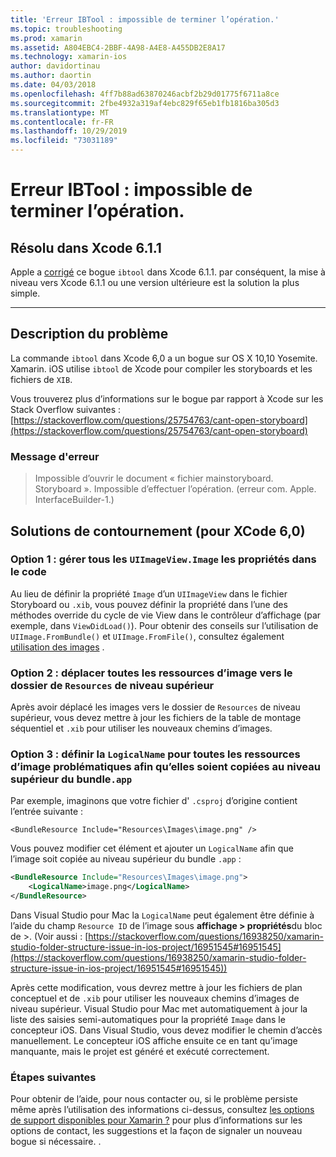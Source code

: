 ```yaml
---
title: 'Erreur IBTool : impossible de terminer l’opération.'
ms.topic: troubleshooting
ms.prod: xamarin
ms.assetid: A804EBC4-2BBF-4A98-A4E8-A455DB2E8A17
ms.technology: xamarin-ios
author: davidortinau
ms.author: daortin
ms.date: 04/03/2018
ms.openlocfilehash: 4ff7b88ad63870246acbf2b29d01775f6711a8ce
ms.sourcegitcommit: 2fbe4932a319af4ebc829f65eb1fb1816ba305d3
ms.translationtype: MT
ms.contentlocale: fr-FR
ms.lasthandoff: 10/29/2019
ms.locfileid: "73031189"
---
```

# <a name="ibtool-error-the-operation-couldnt-be-completed"></a>Erreur IBTool : impossible de terminer l’opération.

## <a name="fixed-in-xcode-611"></a>Résolu dans Xcode 6.1.1

Apple a [corrigé](https://developer.apple.com/library/content/documentation/Xcode/Conceptual/RN-Xcode-Archive/Chapters/xc6_release_notes.html#//apple_ref/doc/uid/TP40016994-CH4-SW1) ce bogue `ibtool` dans Xcode 6.1.1. par conséquent, la mise à niveau vers Xcode 6.1.1 ou une version ultérieure est la solution la plus simple.

* * *

## <a name="description-of-the-problem"></a>Description du problème

La commande `ibtool` dans Xcode 6,0 a un bogue sur OS X 10,10 Yosemite. Xamarin. iOS utilise `ibtool` de Xcode pour compiler les storyboards et les fichiers de `XIB`.

Vous trouverez plus d’informations sur le bogue par rapport à Xcode sur les Stack Overflow suivantes : [https://stackoverflow.com/questions/25754763/cant-open-storyboard](https://stackoverflow.com/questions/25754763/cant-open-storyboard)

### <a name="error-message"></a>Message d'erreur

> Impossible d’ouvrir le document « fichier mainstoryboard. Storyboard ». Impossible d’effectuer l’opération. (erreur com. Apple. InterfaceBuilder-1.)

## <a name="workarounds-for-xcode-60"></a>Solutions de contournement (pour XCode 6,0)

### <a name="option-1-manage-all-uiimageviewimage-properties-in-code"></a>Option 1 : gérer tous les `UIImageView.Image` les propriétés dans le code

Au lieu de définir la propriété `Image` d’un `UIImageView` dans le fichier Storyboard ou `.xib`, vous pouvez définir la propriété dans l’une des méthodes override du cycle de vie View dans le contrôleur d’affichage (par exemple, dans `ViewDidLoad()`). Pour obtenir des conseils sur l’utilisation de `UIImage.FromBundle()` et `UIImage.FromFile()`, consultez également [utilisation des images](~/ios/app-fundamentals/images-icons/index.md) .

### <a name="option-2-move-all-of-the-image-resources-to-the-top-level-resources-folder"></a>Option 2 : déplacer toutes les ressources d’image vers le dossier de `Resources` de niveau supérieur

Après avoir déplacé les images vers le dossier de `Resources` de niveau supérieur, vous devez mettre à jour les fichiers de la table de montage séquentiel et `.xib` pour utiliser les nouveaux chemins d’images.

### <a name="option-3-set-the-logicalname-for-any-problematic-image-assets-so-they-are-copied-to-the-top-level-of-theapp-bundle"></a>Option 3 : définir la `LogicalName` pour toutes les ressources d’image problématiques afin qu’elles soient copiées au niveau supérieur du bundle`.app`

Par exemple, imaginons que votre fichier d' `.csproj` d’origine contient l’entrée suivante :

`<BundleResource Include="Resources\Images\image.png" />`

Vous pouvez modifier cet élément et ajouter un `LogicalName` afin que l’image soit copiée au niveau supérieur du bundle `.app` :

```xml
<BundleResource Include="Resources\Images\image.png">
    <LogicalName>image.png</LogicalName>
</BundleResource>
```

Dans Visual Studio pour Mac la `LogicalName` peut également être définie à l’aide du champ `Resource ID` de l’image sous **affichage > propriétés**du bloc de >. (Voir aussi : [https://stackoverflow.com/questions/16938250/xamarin-studio-folder-structure-issue-in-ios-project/16951545#16951545](https://stackoverflow.com/questions/16938250/xamarin-studio-folder-structure-issue-in-ios-project/16951545#16951545))

Après cette modification, vous devrez mettre à jour les fichiers de plan conceptuel et de `.xib` pour utiliser les nouveaux chemins d’images de niveau supérieur. Visual Studio pour Mac met automatiquement à jour la liste des saisies semi-automatiques pour la propriété `Image` dans le concepteur iOS. Dans Visual Studio, vous devez modifier le chemin d’accès manuellement. Le concepteur iOS affiche ensuite ce en tant qu’image manquante, mais le projet est généré et exécuté correctement.

### <a name="next-steps"></a>Étapes suivantes

Pour obtenir de l’aide, pour nous contacter ou, si le problème persiste même après l’utilisation des informations ci-dessus, consultez [les options de support disponibles pour Xamarin ?](~/cross-platform/troubleshooting/support-options.md) pour plus d’informations sur les options de contact, les suggestions et la façon de signaler un nouveau bogue si nécessaire. . 
